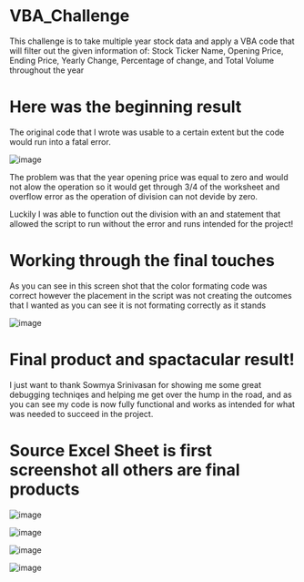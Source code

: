 # VBA_Challenge

This challenge is to take multiple year stock data and apply a VBA code that will filter out the given information of: Stock Ticker Name, Opening Price, Ending Price, Yearly Change, Percentage of change, and Total Volume throughout the year

# Here was the beginning result

The original code that I wrote was usable to a certain extent but the code would run into a fatal error.

![image](https://user-images.githubusercontent.com/79068185/112737249-39667300-8f16-11eb-8bd1-3b9368d56086.png)

The problem was that the year opening price was equal to zero and would not alow the operation so it would get through 3/4 of the worksheet and overflow error as the operation of division can not devide by zero.
 
Luckily I was able to function out the division with an and statement that allowed the script to run without the error and runs intended for the project!

# Working through the final touches

As you can see in this screen shot that the color formating code was correct however the placement in the script was not creating the outcomes that I wanted as you can see it is not formating correctly as it stands


![image](https://user-images.githubusercontent.com/79068185/112771352-3df75e00-8fe0-11eb-9379-3f3380b249c7.png)


# Final product and spactacular result!

I just want to thank Sowmya Srinivasan for showing me some great debugging techniqes and helping me get over the hump in the road, and as you can see my code is now fully functional and works as intended for what was needed to succeed in the project.

# Source Excel Sheet is first screenshot all others are final products
![image](https://user-images.githubusercontent.com/79068185/112771583-5caa2480-8fe1-11eb-9d93-682bae938856.png)

![image](https://user-images.githubusercontent.com/79068185/112771478-fa512400-8fe0-11eb-86e8-33ec4c178f42.png)

![image](https://user-images.githubusercontent.com/79068185/112771501-0fc64e00-8fe1-11eb-8638-6e60e2dd135f.png)

![image](https://user-images.githubusercontent.com/79068185/112771526-2a002c00-8fe1-11eb-8447-025b83b6bcd8.png)

